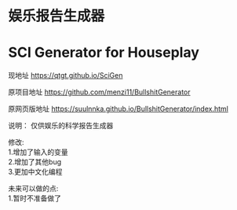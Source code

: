 # 娱乐报告生成器
# SCI Generator for Houseplay

现地址 https://qtgt.github.io/SciGen

原项目地址 https://github.com/menzi11/BullshitGenerator

原网页版地址 https://suulnnka.github.io/BullshitGenerator/index.html

说明：
仅供娱乐的科学报告生成器

修改:  
1.增加了输入的变量  
2.增加了其他bug  
3.更加中文化编程  

未来可以做的点:  
1.暂时不准备做了
